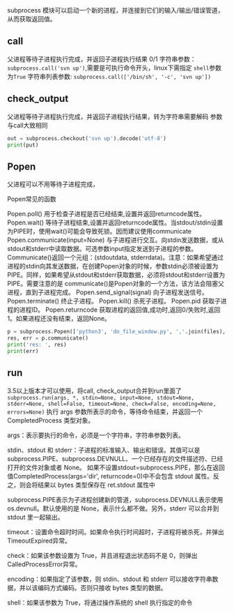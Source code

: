 subprocess 模块可以启动一个新的进程，并连接到它们的输入/输出/错误管道，从而获取返回值。

## call
父进程等待子进程执行完成，并返回子进程执行结果 0/1 
字符串参数： `subprocess.call('svn up')`,需要是可执行命令开头，linux下需指定 `shell`参数为`True`
字符串列表参数: `subprocess.call(['/bin/sh', '-c', 'svn up'])`

## check_output
父进程等待子进程执行完成，并返回子进程执行结果，转为字符串需要解码
参数与call大致相同
```python
out = subprocess.checkout('svn up').decode('utf-8')
print(put)
```

## Popen
父进程可以不用等待子进程完成，

Popen常见的函数

Popen.poll() 用于检查子进程是否已经结束,设置并返回returncode属性。
Popen.wait() 等待子进程结束,设置并返回returncode属性。当stdout/stdin设置为PIPE时，使用wait()可能会导致死锁。因而建议使用communicate
Popen.communicate(input=None) 与子进程进行交互。向stdin发送数据，或从stdout和stderr中读取数据。可选参数input指定发送到子进程的参数。Communicate()返回一个元组：(stdoutdata, stderrdata)。注意：如果希望通过进程的stdin向其发送数据，在创建Popen对象的时候，参数stdin必须被设置为PIPE。同样，如果希望从stdout和stderr获取数据，必须将stdout和stderr设置为PIPE。需要注意的是 communicate()是Popen对象的一个方法，该方法会阻塞父进程，直到子进程完成。
Popen.send_signal(signal) 向子进程发送信号。
Popen.terminate() 终止子进程。
Popen.kill() 杀死子进程。
Popen.pid 获取子进程的进程ID。
Popen.returncode 获取进程的返回值,成功时,返回0/失败时,返回 1。如果进程还没有结束，返回None。

```python
p = subprocess.Popen(['python3', 'do_file_window.py', ','.join(files), rev, comment, time, submitter], stdout=subprocess.PIPE, stderr=subprocess.PIPE)
res, err = p.communicate()
print('res: ', res)
print(err)
```

## run
3.5以上版本才可以使用，将call, check_output合并到run里面了
`subprocess.run(args, *, stdin=None, input=None, stdout=None, stderr=None, shell=False, timeout=None, check=False, encoding=None, errors=None)`
执行 args 参数所表示的命令，等待命令结束，并返回一个 CompletedProcess 类型对象。

args：表示要执行的命令，必须是一个字符串，字符串参数列表。

stdin、stdout 和 stderr：子进程的标准输入、输出和错误。其值可以是subprocess.PIPE、subprocess.DEVNULL、一个已经存在的文件描述符、已经打开的文件对象或者 None。
如果不设置stdout=subprocess.PIPE，那么在返回值CompletedProcess(args='dir', returncode=0)中不会包含 stdout 属性。反之，则会将结果以 bytes 类型保存在 ret.stdout 属性中

subprocess.PIPE表示为子进程创建新的管道，subprocess.DEVNULL表示使用os.devnull。默认使用的是 None，表示什么都不做。另外，stderr 可以合并到 stdout 里一起输出。

timeout：设置命令超时时间。如果命令执行时间超时，子进程将被杀死，并弹出TimeoutExpired异常。

check：如果该参数设置为 True，并且进程退出状态码不是 0，则弹出CalledProcessError异常。

encoding：如果指定了该参数，则 stdin、stdout 和 stderr 可以接收字符串数据，并以该编码方式编码。否则只接收 bytes 类型的数据。

shell：如果该参数为 True，将通过操作系统的 shell 执行指定的命令
